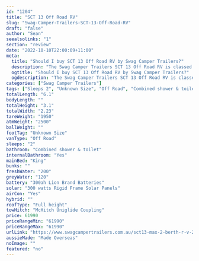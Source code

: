 ```yaml
---
id: "1204"
title: "SCT 13 Off Road RV"
slug: "Swag-Camper-Trailers-SCT-13-Off-Road-RV"
draft: "false"
author: "Sean"
seealsolinks: "1"
section: "review"
date: "2022-10-10T22:00:09+11:00"
meta:
  title: "Should I buy SCT 13 Off Road RV by Swag Camper Trailers?"
  description: "The Swag Camper Trailers SCT 13 Off Road RV is classed as Off Road, and sleeps 2 people. It is Made Overseas and comes in at Unknown Size. It generally has Combined shower & toilet."
  ogtitle: "Should I buy SCT 13 Off Road RV by Swag Camper Trailers?"
  ogdescription: "The Swag Camper Trailers SCT 13 Off Road RV is classed as Off Road, and sleeps 2 people. It is Made Overseas and comes in at Unknown Size. It generally has Combined shower & toilet."
categories: ["Swag Camper Trailers"]
tags: ["Sleeps 2", "Unknown Size", "Off Road", "Combined shower & toilet", "Full height", "60 - 70k", "Made Overseas"]
totalLength: "6.1"
bodyLength: ""
totalHeight: "3.1"
totalWidth: "2.23"
tareWeight: "1950"
atmWeight: "2500"
ballWeight: ""
footTag: "Unknown Size"
vanType: "Off Road"
sleeps: "2"
bathroom: "Combined shower & toilet"
internalBathroom: "Yes"
mainBed: "King"
bunks: ""
freshWater: "200"
greyWater: "120"
battery: "300ah Lion Brand Batteries"
solar: "300 watts Rigid Frame Solar Panels"
airCon: "Yes"
hybrid: ""
roofType: "Full height"
towHitch: "McHitch Uniglide Coupling"
price: 61990
priceRangeMin: "61990"
priceRangeMax: "61990"
urlLink: "https://www.swagcampertrailers.com.au/sct13-max-2-berth-r-v-2/"
aussieMade: "Made Overseas"
noImage: ""
featured: "no"
---
```

